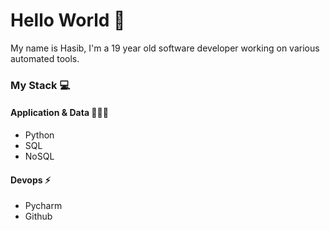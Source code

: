 # Hello World 🐍
My name is Hasib, I'm a 19 year old software developer working on various automated tools.

### My Stack 💻
#### Application & Data 👨🏽‍💻
- Python 
- SQL
- NoSQL

#### Devops ⚡️
- Pycharm
- Github
<!--
**w1-naserieh/w1-naserieh** is a ✨ _special_ ✨ repository because its `README.md` (this file) appears on your GitHub profile.

Here are some ideas to get you started:

- 🔭 I’m currently working on ...
- 🌱 I’m currently learning ...
- 👯 I’m looking to collaborate on ...
- 🤔 I’m looking for help with ...
- 💬 Ask me about ...
- 📫 How to reach me: ...
- 😄 Pronouns: ...
- ⚡ Fun fact: ...
-->
